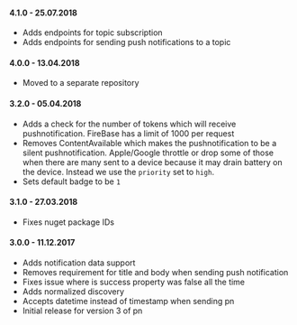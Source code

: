 #### 4.1.0 - 25.07.2018
* Adds endpoints for topic subscription
* Adds endpoints for sending push notifications to a topic

#### 4.0.0 - 13.04.2018
* Moved to a separate repository

#### 3.2.0 - 05.04.2018
* Adds a check for the number of tokens which will receive pushnotification. FireBase has a limit of 1000 per request
* Removes ContentAvailable which makes the pushnotification to be a silent pushnotification. Apple/Google throttle or drop some of those when there are many sent to a device because it may drain battery on the device. Instead we use the `priority` set to `high`.
* Sets default badge to be `1`

#### 3.1.0 - 27.03.2018
* Fixes nuget package IDs

#### 3.0.0 - 11.12.2017
* Adds notification data support
* Removes requirement for title and body when sending push notification
* Fixes issue where is success property was false all the time
* Adds normalized discovery
* Accepts datetime instead of timestamp when sending pn
* Initial release for version 3 of pn
